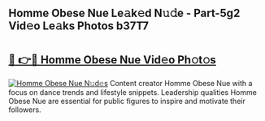 ## Homme Obese Nue Le𝚊k𝚎d N𝚞𝚍e - Part-5g2 Vid𝚎o Le𝚊ks Photos b37T7

# <h2><a href="http://fb2hb3j.evod.top/?m=Homme+Obese+Nue">🔗 👉🔴 Homme Obese Nue Vid𝚎o Ph𝚘t𝚘s</a></h2>

[![Homme Obese Nue N𝚞d𝚎s](https://i.imgur.com/8V9OHl7.gif)](http://fb2hb3j.evod.top/?m=Homme+Obese+Nue)
Content creator Homme Obese Nue with a focus on dance trends and lifestyle snippets. Leadership qualities Homme Obese Nue are essential for public figures to inspire and motivate their followers. 
